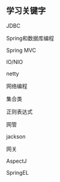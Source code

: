 ## 学习关键字

JDBC

Spring和数据库编程

Spring MVC

IO/NIO   

netty

网络编程

集合类

正则表达式

网管

jackson

网关

AspectJ

SpringEL